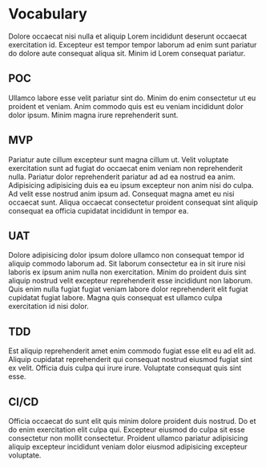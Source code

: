 # Vocabulary
Dolore occaecat nisi nulla et aliquip Lorem incididunt deserunt occaecat exercitation id. Excepteur est tempor tempor laborum ad enim sunt pariatur do dolore aute consequat aliqua sit. Minim id Lorem consequat pariatur.

## POC
Ullamco labore esse velit pariatur sint do. Minim do enim consectetur ut eu proident et veniam. Anim commodo quis est eu veniam incididunt dolor dolor ipsum. Minim magna irure reprehenderit sunt.

## MVP
Pariatur aute cillum excepteur sunt magna cillum ut. Velit voluptate exercitation sunt ad fugiat do occaecat enim veniam non reprehenderit nulla. Pariatur dolor reprehenderit pariatur ad ad ea nostrud ea anim. Adipisicing adipisicing duis ea eu ipsum excepteur non anim nisi do culpa. Ad velit esse nostrud anim ipsum ad. Consequat magna amet eu nisi occaecat sunt. Aliqua occaecat consectetur proident consequat sint aliquip consequat ea officia cupidatat incididunt in tempor ea.

## UAT
Dolore adipisicing dolor ipsum dolore ullamco non consequat tempor id aliquip commodo laborum ad. Sit laborum consectetur ea in sit irure nisi laboris ex ipsum anim nulla non exercitation. Minim do proident duis sint aliquip nostrud velit excepteur reprehenderit esse incididunt non laborum. Quis enim nulla fugiat fugiat veniam labore dolor reprehenderit elit fugiat cupidatat fugiat labore. Magna quis consequat est ullamco culpa exercitation id nisi dolor.

## TDD
Est aliquip reprehenderit amet enim commodo fugiat esse elit eu ad elit ad. Aliquip cupidatat reprehenderit qui consequat nostrud eiusmod fugiat sint ex velit. Officia duis culpa qui irure irure. Voluptate consequat quis sint esse.

## CI/CD
Officia occaecat do sunt elit quis minim dolore proident duis nostrud. Do et do enim exercitation elit culpa qui. Excepteur eiusmod do culpa sit esse consectetur non mollit consectetur. Proident ullamco pariatur adipisicing aliquip excepteur incididunt veniam dolor eiusmod adipisicing excepteur voluptate.